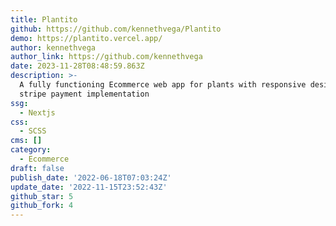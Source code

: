 ```yaml
---
title: Plantito
github: https://github.com/kennethvega/Plantito
demo: https://plantito.vercel.app/
author: kennethvega
author_link: https://github.com/kennethvega
date: 2023-11-28T08:48:59.863Z
description: >-
  A fully functioning Ecommerce web app for plants with responsive design and
  stripe payment implementation
ssg:
  - Nextjs
css:
  - SCSS
cms: []
category:
  - Ecommerce
draft: false
publish_date: '2022-06-18T07:03:24Z'
update_date: '2022-11-15T23:52:43Z'
github_star: 5
github_fork: 4
---
```

